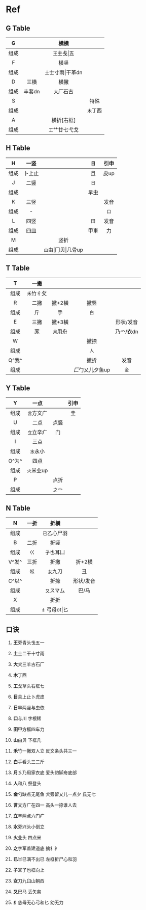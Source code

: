 

# Ref

## G Table

|  G   |        |        横横        |          |
| :--: | :----: | :----------------: | :------: |
| 组成 |        |    `王`主戋\|五    |          |
|  F   |        |        横竖        |          |
| 组成 |        | `土`士寸雨\|干革dn |          |
|  D   |  三横  |        横撇        |          |
| 组成 | 丰套dn |     `大`厂石古     |          |
|  S   |        |                    |   特殊   |
| 组成 |        |                    | `木`丁西 |
|  A   |        |     横折[右框]     |          |
| 组成 |        |   `工`艹廿七弋戈   |          |

## H Table

|  H   |  一竖  |                      | `目` | 引申 |
| :--: | :----: | :------------------: | :--: | :--: |
| 组成 | 卜上止 |                      |  且  | 皮up |
|  J   |  二竖  |                      | `日` |      |
| 组成 |        |                      | 早虫 |      |
|  K   |  三竖  |                      |      | 发音 |
| 组成 |   -    |                      |      | `口` |
|  L   |  四竖  |                      | `田` | 发音 |
| 组成 |  四皿  |                      | 甲車 |  力  |
|  M   |        |         竖折         |      |      |
| 组成 |        | `山`由\|冂贝\|几骨up |      |      |

## T Table

|   T   |    一撇    |          |                  |           |
| :---: | :--------: | :------: | :--------------: | :-------: |
| 组成  | `禾`竹彳攵 |          |                  |           |
|   R   |    二撇    |  撇+2橫  |       撇竖       |           |
| 组成  |     斤     |    手    |       `白`       |           |
|   E   |    三撇    |  撇+3橫  |                  | 形状/发音 |
| 组成  |     豕     | `月`用舟 |                  | 乃爫/衣dn |
|   W   |            |          |       撇捺       |           |
| 组成  |            |          |       `人`       |           |
| Q^我^ |            |          |       撇折       |   发音    |
| 组成  |            |          | *匚*勹乂儿夕鱼up |   `金`    |

## Y Table

|   Y   |    一点    |        | 引申 |
| :---: | :--------: | :----: | :--: |
| 组成  | `言`方文广 |        |  圭  |
|   U   |    二点    |  点竖  |      |
| 组成  | `立`立辛疒 |   门   |      |
|   I   |    三点    |        |      |
| 组成  |  `水`永小  |        |      |
| O^为^ |    四点    |        |      |
| 组成  | `火`米业up |        |      |
|   P   |            |  点折  |      |
| 组成  |            | `之`宀 |      |

## N Table

|   N   | 一折 |      折横      |           |
| :---: | :--: | :------------: | :-------: |
| 组成  |      |  `已`乙心尸羽  |           |
|   B   | 二折 |      折竖      |           |
| 组成  |  巜  |   `子`也耳凵   |           |
| V^发^ | 三折 |      折撇      |  折+2横   |
| 组成  |  巛  |    `女`九刀    |    彐     |
| C^以^ |      |      折捺      | 形状/发音 |
| 组成  |      |   `又`スマ厶   |   巴/马   |
|   X   |      |      折折      |           |
| 组成  |      | `纟`弓母ot\|匕 |           |

## 口诀

1. **王**旁青头戋五一
2. **土**士二干十寸雨
3. **大**犬三羊古石厂
4. **木**丁西
5. **工**戈草头右框七
6. **目**具上止卜虎皮
7. **日**早两竖与虫依
8. **口**与川 字根稀
9. **田**甲方框四车力
10. **山**由贝 下框几
11. **禾**竹一撇双人立 反文条头共三一
12. **白**手看头三二斤

13. **月**彡乃用家衣底 爱头豹脚舟底部

14. **人**和八 祭登头

15. **金**勺缺点无尾鱼 犬旁留乂儿一点夕 氏无七

16. **言**文方广在四一 高头一捺谁人去

17. **立**辛两点六门疒
18. **水**旁兴头小倒立
19. **火**业头 四点米
20. **之**字军盖建道底 摘礻衤
21. **已**半巳满不出已 左框折尸心和羽
22. **子**耳了也框向上
23. **女**刀九臼山朝西
24. **又**巴马 丢矢矣
25. **纟**慈母无心弓和匕 幼无力